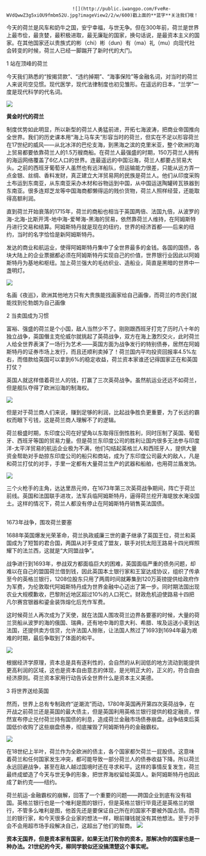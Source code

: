                             ![](http://public.iwangpo.com/FveRe-WVdQwwZ3g5xiOU9fmbm52U.jpg?imageView2/2/w/600)戳上面的**蓝字**关注我们哦！

今天的荷兰是风车和奶牛之国，安宁幸福，与世无争。但在300年前，荷兰是世界上最市侩，最贪婪，最积极进取，最无廉耻的国家，换句话说，是最资本主义的国家。在其他国家还以贵族式的彬（chi）彬（dun）有（ma）礼（mu）向现代社会转变的时候，荷兰人已经一脚踹开了新时代的大门。

1
站在顶峰的荷兰

 今天我们熟悉的“按揭贷款”、“违约掉期”、“海事保险”等金融名词，对当时的荷兰人来说司空见惯。现代医学，现代法律制度也初见雏形。在遥远的日本，“兰学”一度是现代科学的代名词。

![](http://public.iwangpo.com/FiYLOH_3uyKxcw9gVwQCmnt-OXad.jpg?imageView2/2/w/600)

**黄金时代的荷兰**

制度优势如此明显，所以新型的荷兰人勇猛前进，开拓七海波涛，把商业帝国推向全世界。我们的历史课本用“海上马车夫”形容当时的荷兰，但实在不足以形容荷兰在17世纪的威风——从北冰洋的巴伦支海，到黑海之滨的克里米亚，整个欧洲的海上贸易都要依靠荷兰人的1.5万艘商船。在荷兰人最强盛的时期，150万荷兰人拥有的海运网络覆盖了6亿人口的世界。连最遥远的中国沿海，荷兰人都要占贸易大头。之前的西班牙葡萄牙人虽然也有远洋船队，但运输能力很差，只能从远方弄一点金银、丝绸、香料发财，真正建立大洋贸易网的民族是荷兰人。他们从印度采购土布运到东南亚，从东南亚采办木材和谷物运到中国，从中国运送陶罐砖瓦铁器到东南亚。很多连郑芝龙等中国海商都懒得运的贱价货物，荷兰人照样经营，还能取得高额利润。

 

直到荷兰开始衰落的1715年，荷兰的商船也相当于英国两倍、法国九倍，从波罗的海-北海-比斯开湾-地中海-爱琴海-黑海的贸易，依然靠荷兰人维持，在阿姆斯特丹进行交易和结算。阿姆斯特丹就是现在的纽约，世界的经济首都——后来的纽约，当时的名字恰恰是新阿姆斯特丹。

 

发达的商业和航运业，使得阿姆斯特丹集中了全世界最多的金钱。各国的国债，各块大陆上的企业票据都必须在阿姆斯特丹实现自己的价值，世界银行业因此以阿姆斯特丹为基地和枢纽。加上荷兰强大的毛纺织业、造船业，简直是黑暗的世界中一盏明灯。

 

![](http://public.iwangpo.com/Fp2vFCHpP9speaFmJoc9PqzjgrLK.jpg?imageView2/2/w/600)

名画《夜巡》，欧洲其他地方只有大贵族能找画家给自己画像，而荷兰的市民们就能找到伦勃朗为自己画像

 
2
当卖国成为习惯

富裕、强盛的荷兰是个小国，敌人当然少不了。刚刚跟西班牙打完了历时八十年的独立战争，英国僭主克伦威尔就挑起了英荷战争，双方在海上激烈交火，此时荷兰人给全世界表演了一场行为艺术——英国方面为战争发行的特别债券，居然在阿姆斯特丹的证券市场上发行，而且还顺利卖掉了！荷兰国内平均投资回报率4.5%左右，而借款给英国可以拿到6%的稳定收益，荷兰资本家谁还记得国家正在和英国打仗？

 

英国人就这样借着荷兰人的钱，打赢了三次英荷战争。虽然航运业还远不如荷兰，但是舰队夺得了欧洲沿海的制海权。

![](http://public.iwangpo.com/Fkdqaw9YGqoftVx7w81_J7kxPmLF.jpg?imageView2/2/w/600)

但是对于荷兰商人们来说，赚到足够的利润，比起战争胜负更重要，为了长远的霸权而眼下亏钱，这是荷兰商人理解不了的逻辑。

 

荷兰极盛时期，东印度公司在好望角以东取得压倒性胜利，同时压制了英国、葡萄牙、西班牙等国的贸易力量。但是荷兰东印度公司的胜利让国内很多无法参与印度洋-太平洋贸易的航运企业极为不满，他们勾结起英格兰人和西班牙人，提供大量资金帮助对手劫掠东印度公司的船只和商站，成为了东印度公司最大的敌人，凡是和荷兰打仗的对手，手里一定都有大量荷兰生产的武器和船舶，也用荷兰盾发饷。

![](http://public.iwangpo.com/FpYVxSbvi8OIfey2daSKM_jmMzLQ.jpg?imageView2/2/w/600)

三个火枪手的主角，达达里昂元帅，在1673年第三次英荷战争期间，阵亡于荷兰前线。英国和法国联手进攻，法军兵临阿姆斯特丹，逼得荷兰挖开海堤放水淹没国土。这样的情况下，荷兰人都没有停止在阿姆斯特丹销售英法国债。

![](data:image/gif;base64,iVBORw0KGgoAAAANSUhEUgAAAAEAAAABCAYAAAAfFcSJAAAADUlEQVQImWNgYGBgAAAABQABh6FO1AAAAABJRU5ErkJggg==)

1673年战争，围攻荷兰要塞

 

1688年英国爆发光荣革命，荷兰执政威廉三世的妻子继承了英国王位，荷兰和英国成为了短暂的君合国，两国从对手变成了盟友，联手对抗太阳王路易十四光辉照耀下的法兰西，这就是“大同盟战争”。

 

战争进行到1693年，参战双方都面临巨大的困难，英国面临严重的债务问题，却难以在自己的盟国荷兰借到钱，因此英国本土银行家和王室达成协议，组织了传承至今的英格兰银行，1208位股东只用了两周时间就筹集到120万英镑提供给政府作为军费，为伦敦取代阿姆斯特丹成为世界金融中心迈出了第一步。同时期法国出现农业大规模歉收，巴黎附近地区超过10%的人口死亡。财政危机迫使路易十四把凡尔赛宫银器和鎏金装饰熔化后充作军费。

 

这时候荷兰人再次成为了天使，就在法国人围攻荷兰边界各要塞的时候，大量的荷兰货船从波罗的海的俄国、瑞典，还有地中海的意大利、希腊、埃及运送小麦到达法国，还提供卖方信贷，允许法国人赊账，让法国人熬过了1693到1694年最为艰难的时期，最后争取到了体面的和平。

![](http://public.iwangpo.com/Fv8zH8CumFV75j8HB38FsWF9AlwI.jpg?imageView2/2/w/600)

根据经济学原理，资本总是具有逐利性的，会自然的从利润低的地方流动到能提供更高利润的区域，这也是资本自由意志的体现，是光明正大的，正义的，符合自由经济原则。荷兰资本家用行动告诉全世界什么是资本主义美德。

 
3
将世界送给英国

然而，世界上总有专制政府“逆潮流”而动，1780年英国再开第四次英荷战争，在开战之前荷兰还是英国的最大债主，但是英国利用英格兰银行提供的稳定融资，悍然宣布停止兑付荷兰持有国债的利息，造成荷兰金融市场债券崩盘。战争结束后英国低价收购了这些崩盘债券，彻底摧毁了阿姆斯特丹的金融霸权。

![](http://public.iwangpo.com/FnqSkQUbLcOfOnNxE4BbSBPBJkVn.jpg?imageView2/2/w/600)

在18世纪上半叶，荷兰作为全欧洲的债主，各个国家都欠荷兰一屁股债。这意味着荷兰和任何国家发生冲突，都可能导致一部分荷兰人的债券收益下降。所以荷兰永远回避战争，甚至在敌人越过国境时还在寻求和平。这样的事情反复发生，荷兰最终成塑造了今天与世无争的形象，把世界海权留给英国人。新阿姆斯特丹也因此成了新约克——纽约。

 

荷兰航运-金融霸权的崩解，回答了一个重要的问题——跨国企业到底有没有祖国。英格兰银行也是一个唯利是图的银行，但是英格兰银行毕竟还是英格兰的银行，不管多么唯利是图，他首先还是要保证自己所在的国家不要被外国占领。而荷兰的银行家，和今天很多企业家的想法一样，眼前赚钱就没有其他想法。至于对手会不会用超市场手段解决自己，这超出了他们的智商。
![](http://public.iwangpo.com/FmFCEnQ0Trh2J7AIGaCLGDCF_UCc.jpg?imageView2/2/w/600)

**资本无国界，但是资本家有国家，如果无法打败你的资本，那解决你的国家也是一种办法。21世纪的今天，柳同学貌似还没搞清楚这个事实呢。**